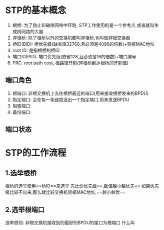 # STP的基本概念

1. 根桥: 为了防止和破除网络中环路, STP工作使用的是一个参考点,或者就叫生成树网路的大脑
2. 非根桥: 除了根桥以外的交换机都叫非根桥,也叫做非根交换器
3. 桥ID(BID): 桥优先级(缺省值32768,且必须是4096的倍数)+背板MAC地址
4. root ID: 是指根桥的桥ID
5. 端口ID(PID):  端口优先级(缺省128,且必须是16的倍数)+端口编号
6. PRC: root path cost, 根路径开销(非根桥到达根桥的开销值)

## 端口角色

1. 根端口: 非根交换机上去往根桥最近的端口(用来接收根桥发来的BPDU)
2. 指定端口: 会在每一条链路选出一个指定端口,用来发送BPDU
3. 阻塞端口: 
4. 备份端口:

## 端口状态




# STP的工作流程

## 1.选举根桥

根桥的选举使用==桥ID==来选举
先比价优先级==,数值越小越优先==
如果优先级比较不出来,那么就比较交换机背板MAC地址,==越小越优==

## 2.选举根端口

选举原则: 非根交换机接收到的最好的BPDU的接口为根端口
什么叫